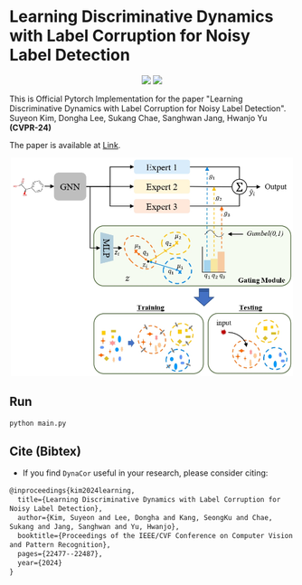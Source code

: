 # Learning Discriminative Dynamics with Label Corruption for Noisy Label Detection

<p align="center">   
    <a href="https://pytorch.org/" alt="PyTorch">
      <img src="https://img.shields.io/badge/PyTorch-%23EE4C2C.svg?e&logo=PyTorch&logoColor=white" /></a>
    <a href="https://cvpr2023.thecvf.com/" alt="Conference">
        <img src="https://img.shields.io/badge/CVPR'23-brightgreen" /></a>
</p>


This is Official Pytorch Implementation for the paper "Learning Discriminative Dynamics with Label Corruption for Noisy Label Detection". Suyeon Kim, Dongha Lee, Sukang Chae, Sanghwan Jang, Hwanjo Yu **(CVPR-24)**

The paper is available at [Link](https://arxiv.org/abs/2405.19902).

<p align="center">
  <img src="https://github.com/kimsu55/ToxExpert/blob/main/img/fig3_main_arch.jpg" width="500" title="The overall framework of DynaCor">
</p>

## Run  
```
python main.py 
```



<!-- ## Package Install

``` python  

conda create -n topexpert python=3.8

conda activate topexpert

conda install pytorch==1.8.0 torchvision==0.9.0 torchaudio==0.8.0 cudatoolkit=11.1 -c pytorch -c conda-forge

conda install -c conda-forge rdkit

conda install pytorch-geometric -c rusty1s -c conda-forge

```   -->

## Cite (Bibtex)
- If you find ``DynaCor`` useful in your research, please consider citing:

```
@inproceedings{kim2024learning,
  title={Learning Discriminative Dynamics with Label Corruption for Noisy Label Detection},
  author={Kim, Suyeon and Lee, Dongha and Kang, SeongKu and Chae, Sukang and Jang, Sanghwan and Yu, Hwanjo},
  booktitle={Proceedings of the IEEE/CVF Conference on Computer Vision and Pattern Recognition},
  pages={22477--22487},
  year={2024}
}
```



